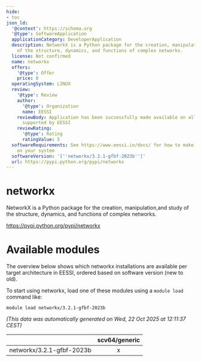 ```yaml
---
hide:
- toc
json_ld:
  '@context': https://schema.org
  '@type': SoftwareApplication
  applicationCategory: DeveloperApplication
  description: NetworkX is a Python package for the creation, manipulation,and study
    of the structure, dynamics, and functions of complex networks.
  license: Not confirmed
  name: networkx
  offers:
    '@type': Offer
    price: 0
  operatingSystem: LINUX
  review:
    '@type': Review
    author:
      '@type': Organization
      name: EESSI
    reviewBody: Application has been successfully made available on all architectures
      supported by EESSI
    reviewRating:
      '@type': Rating
      ratingValue: 5
  softwareRequirements: See https://www.eessi.io/docs/ for how to make EESSI available
    on your system
  softwareVersion: '[''networkx/3.2.1-gfbf-2023b'']'
  url: https://pypi.python.org/pypi/networkx
---
```


networkx
========


NetworkX is a Python package for the creation, manipulation,and study of the structure, dynamics, and functions of complex networks.

https://pypi.python.org/pypi/networkx
# Available modules


The overview below shows which networkx installations are available per target architecture in EESSI, ordered based on software version (new to old).

To start using networkx, load one of these modules using a `module load` command like:

```shell
module load networkx/3.2.1-gfbf-2023b
```

*(This data was automatically generated on Wed, 22 Oct 2025 at 12:11:37 CEST)*

| |scv64/generic|
| :---: | :---: |
|networkx/3.2.1-gfbf-2023b|x|
